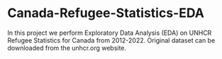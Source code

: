 # Canada-Refugee-Statistics-EDA
In this project we perform Exploratory Data Analysis (EDA) on UNHCR Refugee Statistics for Canada from 2012-2022.  Original dataset can be downloaded from the unhcr.org website.
